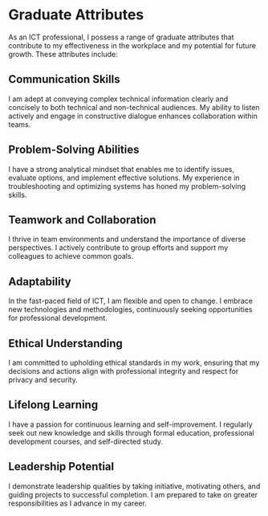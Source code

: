# Graduate Attributes

As an ICT professional, I possess a range of graduate attributes that contribute to my effectiveness in the workplace and my potential for future growth. These attributes include:

## Communication Skills
I am adept at conveying complex technical information clearly and concisely to both technical and non-technical audiences. My ability to listen actively and engage in constructive dialogue enhances collaboration within teams.

## Problem-Solving Abilities
I have a strong analytical mindset that enables me to identify issues, evaluate options, and implement effective solutions. My experience in troubleshooting and optimizing systems has honed my problem-solving skills.

## Teamwork and Collaboration
I thrive in team environments and understand the importance of diverse perspectives. I actively contribute to group efforts and support my colleagues to achieve common goals.

## Adaptability
In the fast-paced field of ICT, I am flexible and open to change. I embrace new technologies and methodologies, continuously seeking opportunities for professional development.

## Ethical Understanding
I am committed to upholding ethical standards in my work, ensuring that my decisions and actions align with professional integrity and respect for privacy and security.

## Lifelong Learning
I have a passion for continuous learning and self-improvement. I regularly seek out new knowledge and skills through formal education, professional development courses, and self-directed study.

## Leadership Potential
I demonstrate leadership qualities by taking initiative, motivating others, and guiding projects to successful completion. I am prepared to take on greater responsibilities as I advance in my career.